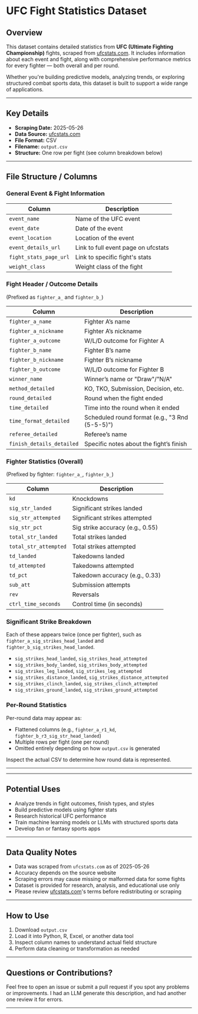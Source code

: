 # UFC Fight Statistics Dataset

## Overview

This dataset contains detailed statistics from **UFC (Ultimate Fighting Championship)** fights, scraped from [ufcstats.com](http://ufcstats.com/). It includes information about each event and fight, along with comprehensive performance metrics for every fighter — both overall and per round.

Whether you're building predictive models, analyzing trends, or exploring structured combat sports data, this dataset is built to support a wide range of applications.

---

## Key Details

- **Scraping Date:** 2025-05-26  
- **Data Source:** [ufcstats.com](http://ufcstats.com/)  
- **File Format:** CSV  
- **Filename:** `output.csv`  
- **Structure:** One row per fight (see column breakdown below)

---

## File Structure / Columns

### General Event & Fight Information

| Column                | Description                            |
|-----------------------|----------------------------------------|
| `event_name`          | Name of the UFC event                  |
| `event_date`          | Date of the event                      |
| `event_location`      | Location of the event                  |
| `event_details_url`   | Link to full event page on ufcstats    |
| `fight_stats_page_url`| Link to specific fight's stats         |
| `weight_class`        | Weight class of the fight              |

### Fight Header / Outcome Details  
(Prefixed as `fighter_a_` and `fighter_b_`)

| Column                    | Description                                |
|---------------------------|--------------------------------------------|
| `fighter_a_name`          | Fighter A’s name                           |
| `fighter_a_nickname`      | Fighter A’s nickname                       |
| `fighter_a_outcome`       | W/L/D outcome for Fighter A                |
| `fighter_b_name`          | Fighter B’s name                           |
| `fighter_b_nickname`      | Fighter B’s nickname                       |
| `fighter_b_outcome`       | W/L/D outcome for Fighter B                |
| `winner_name`             | Winner’s name or "Draw"/"N/A"             |
| `method_detailed`         | KO, TKO, Submission, Decision, etc.        |
| `round_detailed`          | Round when the fight ended                 |
| `time_detailed`           | Time into the round when it ended          |
| `time_format_detailed`    | Scheduled round format (e.g., "3 Rnd (5-5-5)") |
| `referee_detailed`        | Referee’s name                             |
| `finish_details_detailed` | Specific notes about the fight’s finish    |

### Fighter Statistics (Overall)  
(Prefixed by fighter: `fighter_a_`, `fighter_b_`)

| Column                 | Description                              |
|------------------------|------------------------------------------|
| `kd`                   | Knockdowns                               |
| `sig_str_landed`       | Significant strikes landed               |
| `sig_str_attempted`    | Significant strikes attempted            |
| `sig_str_pct`          | Sig strike accuracy (e.g., 0.55)         |
| `total_str_landed`     | Total strikes landed                     |
| `total_str_attempted`  | Total strikes attempted                  |
| `td_landed`            | Takedowns landed                         |
| `td_attempted`         | Takedowns attempted                      |
| `td_pct`               | Takedown accuracy (e.g., 0.33)           |
| `sub_att`              | Submission attempts                      |
| `rev`                  | Reversals                                |
| `ctrl_time_seconds`    | Control time (in seconds)                |

### Significant Strike Breakdown

Each of these appears twice (once per fighter), such as `fighter_a_sig_strikes_head_landed` and `fighter_b_sig_strikes_head_landed`.

- `sig_strikes_head_landed`, `sig_strikes_head_attempted`
- `sig_strikes_body_landed`, `sig_strikes_body_attempted`
- `sig_strikes_leg_landed`, `sig_strikes_leg_attempted`
- `sig_strikes_distance_landed`, `sig_strikes_distance_attempted`
- `sig_strikes_clinch_landed`, `sig_strikes_clinch_attempted`
- `sig_strikes_ground_landed`, `sig_strikes_ground_attempted`

### Per-Round Statistics

Per-round data may appear as:
- Flattened columns (e.g., `fighter_a_r1_kd`, `fighter_b_r3_sig_str_head_landed`)
- Multiple rows per fight (one per round)
- Omitted entirely depending on how `output.csv` is generated

Inspect the actual CSV to determine how round data is represented.

---


---

## Potential Uses

- Analyze trends in fight outcomes, finish types, and styles
- Build predictive models using fighter stats
- Research historical UFC performance
- Train machine learning models or LLMs with structured sports data
- Develop fan or fantasy sports apps

---

## Data Quality Notes

- Data was scraped from `ufcstats.com` as of 2025-05-26
- Accuracy depends on the source website
- Scraping errors may cause missing or malformed data for some fights
- Dataset is provided for research, analysis, and educational use only
- Please review [ufcstats.com](http://ufcstats.com)'s terms before redistributing or scraping

---

## How to Use

1. Download `output.csv`
2. Load it into Python, R, Excel, or another data tool
3. Inspect column names to understand actual field structure
4. Perform data cleaning or transformation as needed

---

## Questions or Contributions?

Feel free to open an issue or submit a pull request if you spot any problems or improvements. I had an LLM generate this description, and had another one review it for errors.

---


